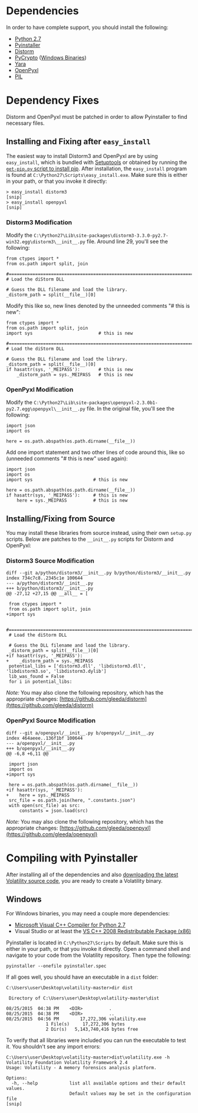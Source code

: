 # Dependencies

In order to have complete support, you should install the following:

* [Python 2.7](https://www.python.org/download/releases/2.7/)
* [Pyinstaller](https://github.com/pyinstaller/pyinstaller)
* [Distorm](https://github.com/gdabah/distorm)
* [PyCrypto](https://www.dlitz.net/software/pycrypto/) ([Windows Binaries](http://www.voidspace.org.uk/python/modules.shtml#pycrypto))
* [Yara](http://plusvic.github.io/yara/)
* [OpenPyxl](https://bitbucket.org/openpyxl/openpyxl)
* [PIL](http://www.pythonware.com/products/pil/)

# Dependency Fixes

Distorm and OpenPyxl must be patched in order to allow Pyinstaller to find necessary files.  

## Installing and Fixing after `easy_install`

The easiest way to install Distorm3 and OpenPyxl are by using `easy_install`, which is bundled with [Setuptools](https://pypi.python.org/pypi/setuptools) or obtained by running the [`get-pip.py` script to install pip](https://bootstrap.pypa.io/get-pip.py).  After installation, the `easy_install` program is found at `C:\Python27\Scripts\easy_install.exe`.  Make sure this is either in your path, or that you invoke it directly:

```
> easy_install distorm3
[snip]
> easy_install openpyxl
[snip]
```

### Distorm3 Modification

Modify the `C:\Python27\Lib\site-packages\distorm3-3.3.0-py2.7-win32.egg\distorm3\__init__.py` file.  Around line 29, you'll see the following:

```
from ctypes import *
from os.path import split, join

#==============================================================================
# Load the diStorm DLL

# Guess the DLL filename and load the library.
_distorm_path = split(__file__)[0]
```

Modify this like so, new lines denoted by the unneeded comments "# this is new":

```
from ctypes import *
from os.path import split, join
import sys                         # this is new

#==============================================================================
# Load the diStorm DLL

# Guess the DLL filename and load the library.
_distorm_path = split(__file__)[0]
if hasattr(sys, '_MEIPASS'):       # this is new
    _distorm_path = sys._MEIPASS   # this is new
```

### OpenPyxl Modification

Modify the `C:\Python27\Lib\site-packages\openpyxl-2.3.0b1-py2.7.egg\openpyxl\__init__.py` file.  In the original file, you'll see the following:

```
import json
import os

here = os.path.abspath(os.path.dirname(__file__))
```

Add one import statement and two other lines of code around this, like so (unneeded comments "# this is new" used again):

```
import json
import os
import sys                       # this is new

here = os.path.abspath(os.path.dirname(__file__))
if hasattr(sys, '_MEIPASS'):     # this is new
    here = sys._MEIPASS          # this is new
```

## Installing/Fixing from Source

You may install these libraries from source instead, using their own `setup.py` scripts.  Below are patches to the `__init__.py` scripts for Distorm and OpenPyxl:

### Distorm3 Source Modification

```
diff --git a/python/distorm3/__init__.py b/python/distorm3/__init__.py
index 734c7c8..2345c1e 100644
--- a/python/distorm3/__init__.py
+++ b/python/distorm3/__init__.py
@@ -27,12 +27,15 @@ __all__ = [
 
 from ctypes import *
 from os.path import split, join
+import sys
 
 #==============================================================================
 # Load the diStorm DLL
 
 # Guess the DLL filename and load the library.
 _distorm_path = split(__file__)[0]
+if hasattr(sys, '_MEIPASS'):
+    _distorm_path = sys._MEIPASS
 potential_libs = ['distorm3.dll', 'libdistorm3.dll', 'libdistorm3.so', 'libdistorm3.dylib']
 lib_was_found = False
 for i in potential_libs:
```

*Note:* You may also clone the following repository, which has the appropriate changes: [https://github.com/gleeda/distorm](https://github.com/gleeda/distorm)

### OpenPyxl Source Modification

```
diff --git a/openpyxl/__init__.py b/openpyxl/__init__.py
index 464aeee..136f1bf 100644
--- a/openpyxl/__init__.py
+++ b/openpyxl/__init__.py
@@ -6,8 +6,11 @@
 
 import json
 import os
+import sys
 
 here = os.path.abspath(os.path.dirname(__file__))
+if hasattr(sys, '_MEIPASS'):
+    here = sys._MEIPASS
 src_file = os.path.join(here, ".constants.json")
 with open(src_file) as src:
     constants = json.load(src)
```

*Note:* You may also clone the following repository, which has the appropriate changes: [https://github.com/gleeda/openpyxl](https://github.com/gleeda/openpyxl)

# Compiling with Pyinstaller

After installing all of the dependencies and also [downloading the latest Volatility source code](https://github.com/volatilityfoundation/volatility/archive/master.zip), you are ready to create a Volatility binary.

## Windows

For Windows binaries, you may need a couple more dependencies:

* [Microsoft Visual C++ Compiler for Python 2.7 ](http://www.microsoft.com/en-us/download/details.aspx?id=44266)
* Visual Studio or at least the [VS C++ 2008 Redistributable Package (x86)](http://www.microsoft.com/en-us/download/confirmation.aspx?id=29)

Pyinstaller is located in `C:\Python27\Scripts` by default.  Make sure this is either in your path, or that you invoke it directly.  Open a command shell and navigate to your code from the Volatility repository.  Then type the following:

```
pyinstaller --onefile pyinstaller.spec
```

If all goes well, you should have an executable in a `dist` folder:

```
C:\Users\user\Desktop\volatility-master>dir dist

 Directory of C:\Users\user\Desktop\volatility-master\dist

08/25/2015  04:38 PM    <DIR>          .
08/25/2015  04:38 PM    <DIR>          ..
08/25/2015  04:56 PM        17,272,306 volatility.exe
               1 File(s)     17,272,306 bytes
               2 Dir(s)   5,143,740,416 bytes free
```

To verify that all libraries were included you can run the executable to test it.  You shouldn't see any import errors:

```
C:\Users\user\Desktop\volatility-master>dist\volatility.exe -h
Volatility Foundation Volatility Framework 2.4
Usage: Volatility - A memory forensics analysis platform.

Options:
  -h, --help            list all available options and their default values.
                        Default values may be set in the configuration file
[snip]
```